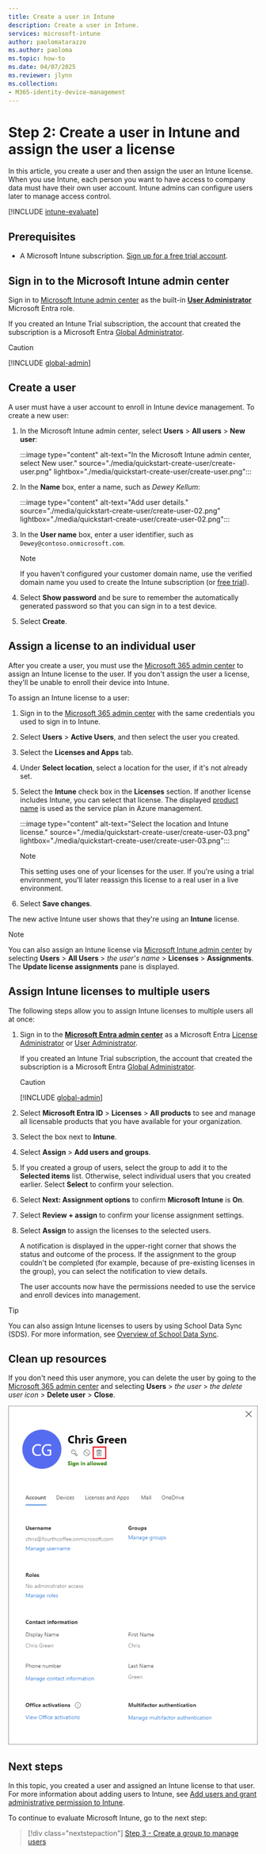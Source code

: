 ```yaml
---
title: Create a user in Intune
description: Create a user in Intune.
services: microsoft-intune
author: paolomatarazzo
ms.author: paoloma
ms.topic: how-to
ms.date: 04/07/2025
ms.reviewer: jlynn
ms.collection:
- M365-identity-device-management
---
```


# Step 2: Create a user in Intune and assign the user a license

In this article, you create a user and then assign the user an Intune license. When you use Intune, each person you want to have access to company data must have their own user account. Intune admins can configure users later to manage access control.

[!INCLUDE [intune-evaluate](../includes/intune-evaluate.md)]

## Prerequisites

- A Microsoft Intune subscription. [Sign up for a free trial account](../fundamentals/free-trial-sign-up.md).

## Sign in to the Microsoft Intune admin center

Sign in to [Microsoft Intune admin center](https://go.microsoft.com/fwlink/?linkid=2109431) as the built-in **[User Administrator](/entra/identity/role-based-access-control/permissions-reference#user-administrator)** Microsoft Entra role.

If you created an Intune Trial subscription, the account that created the subscription is a Microsoft Entra [Global Administrator](/entra/identity/role-based-access-control/permissions-reference#global-administrator).

> [!CAUTION]
> [!INCLUDE [global-admin](../includes/global-admin.md)]

## Create a user

A user must have a user account to enroll in Intune device management. To create a new user:

1. In the Microsoft Intune admin center, select **Users** > **All users** > **New user**:

   :::image type="content" alt-text="In the Microsoft Intune admin center, select New user." source="./media/quickstart-create-user/create-user.png" lightbox="./media/quickstart-create-user/create-user.png":::

1. In the **Name** box, enter a name, such as *Dewey Kellum*:

   :::image type="content" alt-text="Add user details." source="./media/quickstart-create-user/create-user-02.png" lightbox="./media/quickstart-create-user/create-user-02.png":::

1. In the **User name** box, enter a user identifier, such as `Dewey@contoso.onmicrosoft.com`.

    > [!NOTE]
    > If you haven't configured your customer domain name, use the verified domain name you used to create the Intune subscription (or [free trial](free-trial-sign-up.md#sign-up-for-a-microsoft-intune-free-trial)).

4. Select **Show password** and be sure to remember the automatically generated password so that you can sign in to a test device.
5. Select **Create**.

## Assign a license to an individual user

After you create a user, you must use the [Microsoft 365 admin center](https://go.microsoft.com/fwlink/p/?LinkId=698854) to assign an Intune license to the user. If you don't assign the user a license, they'll be unable to enroll their device into Intune.

To assign an Intune license to a user:

1. Sign in to the [Microsoft 365 admin center](https://go.microsoft.com/fwlink/p/?LinkId=698854) with the same credentials you used to sign in to Intune.
2. Select **Users** > **Active Users**, and then select the user you created.
3. Select the **Licenses and Apps** tab.
4. Under **Select location**, select a location for the user, if it's not already set.
2. Select the **Intune** check box in the **Licenses** section. If another license includes Intune, you can select that license. The displayed [product name](/azure/active-directory/users-groups-roles/licensing-service-plan-reference) is used as the service plan in Azure management.

   :::image type="content" alt-text="Select the location and Intune license." source="./media/quickstart-create-user/create-user-03.png" lightbox="./media/quickstart-create-user/create-user-03.png":::

   > [!NOTE]
   > This setting uses one of your licenses for the user. If you're using a trial environment, you'll later reassign this license to a real user in a live environment.

6. Select **Save changes**.

The new active Intune user shows that they're using an **Intune** license.

> [!NOTE]
> You can also assign an Intune license via [Microsoft Intune admin center](https://go.microsoft.com/fwlink/?linkid=2109431) by selecting **Users** > **All Users** > *the user's name* > **Licenses** > **Assignments**. The **Update license assignments** pane is displayed.

## Assign Intune licenses to multiple users

The following steps allow you to assign Intune licenses to multiple users all at once:

1. Sign in to the [**Microsoft Entra admin center**](https://aad.portal.azure.com) as a Microsoft Entra [License Administrator](/entra/identity/role-based-access-control/permissions-reference#license-administrator) or [User Administrator](/entra/identity/role-based-access-control/permissions-reference#user-administrator).

    If you created an Intune Trial subscription, the account that created the subscription is a Microsoft Entra [Global Administrator](/entra/identity/role-based-access-control/permissions-reference#global-administrator).

    > [!CAUTION]
    > [!INCLUDE [global-admin](../includes/global-admin.md)]

2. Select **Microsoft Entra ID** > **Licenses** > **All products** to see and manage all licensable products that you have available for your organization.
3. Select the box next to **Intune**.
4. Select **Assign** > **Add users and groups**.
5. If you created a group of users, select the group to add it to the **Selected items** list. Otherwise, select individual users that you created earlier. Select **Select** to confirm your selection.
6. Select **Next: Assignment options** to confirm **Microsoft Intune** is **On**.
7. Select **Review + assign** to confirm your license assignment settings.
8. Select **Assign** to assign the licenses to the selected users.

   A notification is displayed in the upper-right corner that shows the status and outcome of the process. If the assignment to the group couldn't be completed (for example, because of pre-existing licenses in the group), you can select the notification to view details.

   The user accounts now have the permissions needed to use the service and enroll devices into management.

> [!TIP]
> You can also assign Intune licenses to users by using School Data Sync (SDS). For more information, see [Overview of School Data Sync](https://support.office.com/article/Overview-of-School-Data-Sync-and-Classroom-f3d1147b-4ade-4905-8518-508e729f2e91).

## Clean up resources

If you don't need this user anymore, you can delete the user by going to the [Microsoft 365 admin center](https://go.microsoft.com/fwlink/p/?LinkId=698854) and selecting **Users** > *the user* > *the delete user icon* > **Delete user** > **Close**.

   ![Select the delete icon](./media/quickstart-create-user/create-user-04.png)

## Next steps

In this topic, you created a user and assigned an Intune license to that user. For more information about adding users to Intune, see [Add users and grant administrative permission to Intune](users-add.md).

To continue to evaluate Microsoft Intune, go to the next step:

> [!div class="nextstepaction"]
> [Step 3 - Create a group to manage users](quickstart-create-group.md)
